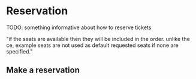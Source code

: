 # Reservation

TODO: something informative about how to reserve tickets

"if the seats are available then they will be included in the order. unlike the ce, example seats are not used as default requested seats if none are specified."

## Make a reservation